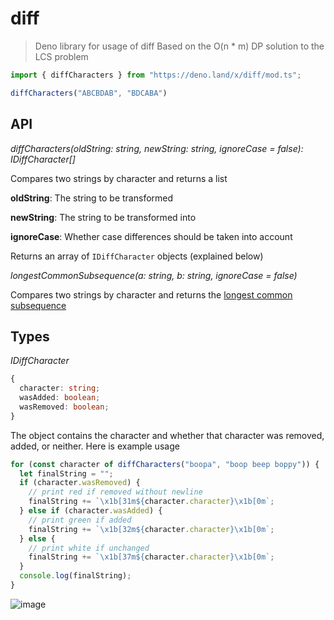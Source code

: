 # diff

> Deno library for usage of diff
> Based on the O(n * m) DP solution to the LCS problem

```typescript
import { diffCharacters } from "https://deno.land/x/diff/mod.ts";

diffCharacters("ABCBDAB", "BDCABA")
```

## API

*diffCharacters(oldString: string, newString: string, ignoreCase = false): IDiffCharacter[]*

Compares two strings by character and returns a list 

**oldString**: The string to be transformed

**newString**: The string to be transformed into

**ignoreCase**: Whether case differences should be taken into account

Returns an array of `IDiffCharacter` objects (explained below)



*longestCommonSubsequence(a: string, b: string, ignoreCase = false)*

Compares two strings by character and returns the [longest common subsequence](https://en.wikipedia.org/wiki/Longest_common_subsequence_problem)

## Types

*IDiffCharacter*
```typescript
{
  character: string;
  wasAdded: boolean;
  wasRemoved: boolean;
}
```
The object contains the character and whether that character was removed, added, or neither. Here is example usage
```typescript
for (const character of diffCharacters("boopa", "boop beep boppy")) {
  let finalString = "";
  if (character.wasRemoved) {
    // print red if removed without newline
    finalString += `\x1b[31m${character.character}\x1b[0m`;
  } else if (character.wasAdded) {
    // print green if added
    finalString += `\x1b[32m${character.character}\x1b[0m`;
  } else {
    // print white if unchanged
    finalString += `\x1b[37m${character.character}\x1b[0m`;
  }
  console.log(finalString);
}
```
![image](https://user-images.githubusercontent.com/36348190/167757003-aef6e4c7-6c83-444e-ba04-7bb6c6681133.png)

